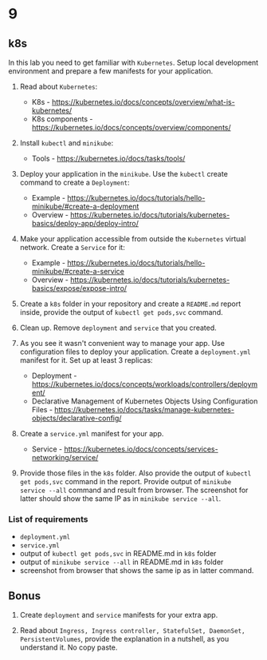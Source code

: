# 9

## k8s

In this lab you need to get familiar with `Kubernetes`. Setup local development environment and prepare a
few manifests for your application.

1. Read about `Kubernetes`:
    * K8s - https://kubernetes.io/docs/concepts/overview/what-is-kubernetes/
    * K8s components - https://kubernetes.io/docs/concepts/overview/components/

2. Install `kubectl` and `minikube`:
    * Tools - https://kubernetes.io/docs/tasks/tools/

3. Deploy your application in the `minikube`. Use the `kubectl` create command to create a `Deployment`:
    * Example - https://kubernetes.io/docs/tutorials/hello-minikube/#create-a-deployment
    * Overview - https://kubernetes.io/docs/tutorials/kubernetes-basics/deploy-app/deploy-intro/

4. Make your application accessible from outside the `Kubernetes` virtual network. Create a `Service` for it:
    * Example - https://kubernetes.io/docs/tutorials/hello-minikube/#create-a-service
    * Overview - https://kubernetes.io/docs/tutorials/kubernetes-basics/expose/expose-intro/

5. Create a `k8s` folder in your repository and create a `README.md` report inside, provide the output of
`kubectl get pods,svc` command.

6. Clean up. Remove `deployment` and `service` that you created.

7. As you see it wasn't convenient way to manage your app. Use configuration files to deploy your application. Create a `deployment.yml` manifest for it. Set up at least 3 replicas:
    * Deployment - https://kubernetes.io/docs/concepts/workloads/controllers/deployment/
    * Declarative Management of Kubernetes Objects Using Configuration Files - https://kubernetes.io/docs/tasks/manage-kubernetes-objects/declarative-config/

8. Create a `service.yml` manifest for your app.
    * Service - https://kubernetes.io/docs/concepts/services-networking/service/

9. Provide those files in the `k8s` folder. Also provide the output of `kubectl get pods,svc` command in
the report. Provide output of `minikube service --all` command and result from browser. The screenshot for latter should show the same IP as in `minikube service --all`. 

### List of requirements

* `deployment.yml`
* `service.yml`
* output of `kubectl get pods,svc` in README.md in `k8s` folder
* output of `minikube service --all` in README.md in `k8s` folder
* screenshot from browser that shows the same ip as in latter command.

## Bonus 
1. Create `deployment` and `service` manifests for your extra app.

2. Read about `Ingress, Ingress controller, StatefulSet, DaemonSet, PersistentVolumes`, provide the explanation in a nutshell, as you understand it. No copy paste.